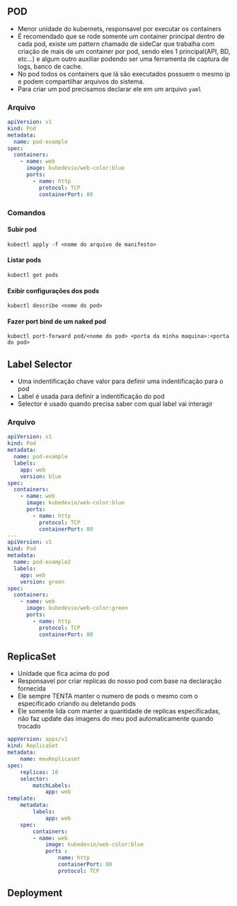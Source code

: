 ## POD 
- Menor unidade do kubernets, responsavel por executar os containers 
- É recomendado que se rode somente um container principal dentro de cada pod, existe um pattern chamado de sideCar que trabalha com criação de mais de um container por pod, sendo eles 1 principal(API, BD, etc...) e algum outro auxiliar podendo ser uma ferramenta de captura de logs, banco de cache. 
- No pod todos os containers que lá são executados possuem o mesmo ip e podem compartilhar arquivos do sistema.
- Para criar um pod precisamos declarar ele em um arquivo `yaml`
### Arquivo
```yaml
apiVersion: v1
kind: Pod
metadata:
  name: pod-example
spec:
  containers:
    - name: web
      image: kubedevio/web-color:blue
      ports:
        - name: http
          protocol: TCP
          containerPort: 80
```
### Comandos 
#### Subir pod
`kubectl apply -f <nome do arquivo de manifesto>`
#### Listar pods 
`kubectl get pods`
#### Exibir configurações dos pods
`kubectl describe <nome do pod>`
#### Fazer port bind de um naked pod
`kubectl port-forward pod/<nome do pod> <porta da minha maquina>:<porta do pod>`
## Label Selector 
- Uma indentificação chave valor para definir uma indentificação para o pod 
- Label é usada para definir a indentificação do pod 
- Selector é usado quando precisa saber com qual label vai interagir 
### Arquivo
```yaml
apiVersion: v1
kind: Pod
metadata:
  name: pod-example
  labels:
    app: web
    version: blue
spec:
  containers:
    - name: web
      image: kubedevio/web-color:blue
      ports:
        - name: http
          protocol: TCP
          containerPort: 80
---
apiVersion: v1
kind: Pod
metadata:
  name: pod-example2
  labels:
    app: web
    version: green
spec:
  containers:
    - name: web
      image: kubedevio/web-color:green
      ports:
        - name: http
          protocol: TCP
          containerPort: 80

```

## ReplicaSet 
- Unidade que fica acima do pod
- Responsavel por criar replicas do nosso pod com base na declaração fornecida 
- Ele sempre TENTA manter o numero de pods o mesmo com o especificado criando ou deletando pods
- Ele somente lida com manter a quantidade de replicas especificadas, não faz update das imagens do meu pod automaticamente quando trocado
```yaml
appVersion: apps/v1
kind: ReplicaSet
metadata:
	name: meuReplicaset
spec:
	replicas: 10
	selector:
		matchLabels:
			app: web
template:
	metadata:
		labels:
			app: web
	spec:
		containers:
		- name: web
			image: kubedevio/web-color:blue
			ports :
				name: http
				containerPort: 80
				protocol: TCP

```
## Deployment
